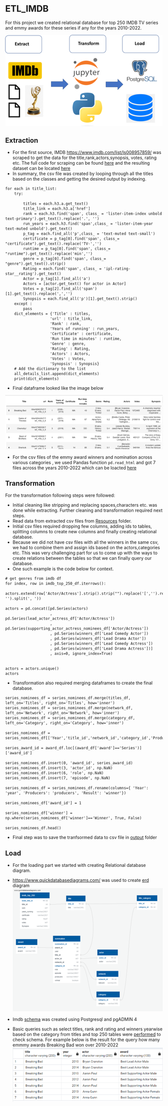 # ETL_IMDB

For this project we created relational database for top 250 IMDB TV series and  emmy awards for these series if any for the years 2010-2022.



   ![image](Extraction/Picture1.png)

## Extraction

- For the first source, IMDB <https://www.imdb.com/list/ls008957859/> was scraped to get the data for the title,rank,actors,synopsis, votes, rating etc. The full code for scraping can be found [here](https://github.com/joshi-swetam/ETL_IMDB/blob/main/Extraction/IMDB_Scrape.ipynb) and the resulting dataset can be located [here](https://github.com/joshi-swetam/ETL_IMDB/tree/extract/Extraction/Resources)
- In summary, the csv file was created by looping through all the titles based on the classes and getting the desired output by indexing. 

~~~ 
for each in title_list:
    try:
        
        titles = each.h3.a.get_text()
        title_link = each.h3.a['href'] 
        rank = each.h3.find('span', class_ = 'lister-item-index unbold text-primary').get_text().replace('.', '')
        run_years = each.h3.find('span',class_ = 'lister-item-year text-muted unbold').get_text()
        p_tag = each.find_all('p',class_ = 'text-muted text-small')
        certificate = p_tag[0].find('span', class_= "certificate").get_text().replace('TV-','')
        runtime = p_tag[0].find('span', class_= "runtime").get_text().replace('min','')
        genre = p_tag[0].find('span', class_= "genre").get_text().strip()
        Rating = each.find('span', class_ = 'ipl-rating-star__rating').get_text()
        Actor = p_tag[1].find_all('a')
        Actors = [actor.get_text() for actor in Actor]
        Votes = p_tag[2].find_all('span')[1].get_text().replace(',','')
        Synopsis = each.find_all('p')[1].get_text().strip()
    except :
        pass
    dict_elements = {'Title' : titles,
                    'url' : title_link,
                    'Rank' : rank,
                    'Years of running' : run_years,
                    'Certificate' : certificate,
                    'Run time in minutes' : runtime,
                    'Genre' : genre,
                    'Rating' : Rating,
                    'Actors' : Actors,
                    'Votes' : Votes,
                    'Synopsis' : Synopsis}                        
    # Add the dictionary to the list
    all_details_list.append(dict_elements) 
    print(dict_elements)
~~~
- Final dataframe looked like the image below

![image](Extraction/dataframe%20image.png)
    
- For the csv files of the emmy award winners and nomination across various categories , we used Pandas function `pd.read_html` and got 7 files across the years 2010-2022 which can be loacted [here](https://github.com/joshi-swetam/ETL_IMDB/tree/extract/Extraction/Resources)

## Transformation
For the transformation following steps were followed: 
- Initial cleaning like stripping and replacing spaces,characters etc. was done while extracting. Further cleaning and transformation required next steps.
- Read data from extracted csv files from [Resources](https://github.com/joshi-swetam/ETL_IMDB/tree/transform/Transformation/Resources) folder.
- Initial csv files required dropping few columns, adding ids to tables, splitting columns to create new columns and finally creating relational database.
-  Because we did not have csv files with all the winners in the same csv, we had to combine them and assign ids based on the actors,categories etc. This was very challenging part for us to come up with the ways to create relations between the tables so that we can finally query our database.
- One such example is the code below for context.

~~~ actors = []
# get genres from imdb df
for index, row in imdb_top_250_df.iterrows():
    actors.extend(row['Actor/Actress'].strip().strip("").replace('[','').replace(']','').replace('\'', '').split(', '))

actors = pd.concat([pd.Series(actors)
                    , pd.Series(lead_actor_actress_df['Actor/Actress'])
                    , pd.Series(supporting_actor_actress_nominees_df['Actor/Actress'])
                    , pd.Series(winners_df['Lead Comedy Actor'])
                    , pd.Series(winners_df['Lead Drama Actor'])
                    , pd.Series(winners_df['Lead Comedy Actress'])
                    , pd.Series(winners_df['Lead Drama Actress'])]
                    , axis=0, ignore_index=True)
                

actors = actors.unique()
actors 
~~~

- Transformation also required merging dataframes to create the final database.
~~~ 
series_nominees_df = series_nominees_df.merge(titles_df, left_on='Titles', right_on='Titles', how='inner')
series_nominees_df = series_nominees_df.merge(network_df, left_on='Network', right_on='Network', how='inner')
series_nominees_df = series_nominees_df.merge(category_df, left_on='Category', right_on='Category', how='inner')

series_nominees_df = series_nominees_df[['Year','title_id','network_id','category_id','Producers','Result']]

series_award_id = award_df.loc[(award_df['award']=='Series')]['award_id']

series_nominees_df.insert(0, 'award_id', series_award_id)
series_nominees_df.insert(3, 'actor_id', np.NaN)
series_nominees_df.insert(6, 'role', np.NaN)
series_nominees_df.insert(7, 'episode', np.NaN)

series_nominees_df = series_nominees_df.rename(columns={ 'Year': 'year', 'Producers': 'producers', 'Result': 'winner'})

series_nominees_df['award_id'] = 1

series_nominees_df['winner'] = np.where(series_nominees_df['winner']=='Winner', True, False)

series_nominees_df.head() 
~~~ 



- Final step was to save the tranfsormed data to csv file in [output](https://github.com/joshi-swetam/ETL_IMDB/tree/transform/Transformation/output) folder

## Load
- For the loading part we started with creating Relational database diagram.
- https://www.quickdatabasediagrams.com/ was used to create [erd](erd) diagram 
![image](Load/erd.png)

- Imdb [schema](https://github.com/joshi-swetam/ETL_IMDB/blob/load/Load/schema.sql) was created using Postgresql and pgADMIN 4 
 - Basic queries such as select titles, rank and rating  and winners yearwise based on  the category from titles and top 250 tables were [performed](https://github.com/joshi-swetam/ETL_IMDB/blob/main/Load/Queries.sql) to check schema. For example below is the result for the query how many emmmy awards Breaking Bad won over 2010-2022 ![image](Extraction/query%20result.png)
